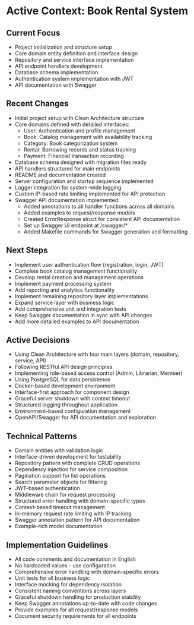 # Active Context: Book Rental System

## Current Focus
- Project initialization and structure setup
- Core domain entity definition and interface design
- Repository and service interface implementation
- API endpoint handlers development
- Database schema implementation
- Authentication system implementation with JWT
- API documentation with Swagger

## Recent Changes
- Initial project setup with Clean Architecture structure
- Core domains defined with detailed interfaces:
  - User: Authentication and profile management
  - Book: Catalog management with availability tracking
  - Category: Book categorization system
  - Rental: Borrowing records and status tracking
  - Payment: Financial transaction recording
- Database schema designed with migration files ready
- API handlers structured for main endpoints
- README and documentation created
- Server configuration and startup sequence implemented
- Logger integration for system-wide logging
- Custom IP-based rate limiting implemented for API protection
- Swagger API documentation implemented:
  - Added annotations to all handler functions across all domains
  - Added examples to request/response models
  - Created ErrorResponse struct for consistent API documentation
  - Set up Swagger UI endpoint at /swagger/*
  - Added Makefile commands for Swagger generation and formatting

## Next Steps
- Implement user authentication flow (registration, login, JWT)
- Complete book catalog management functionality
- Develop rental creation and management operations
- Implement payment processing system
- Add reporting and analytics functionality
- Implement remaining repository layer implementations
- Expand service layer with business logic
- Add comprehensive unit and integration tests
- Keep Swagger documentation in sync with API changes
- Add more detailed examples to API documentation

## Active Decisions
- Using Clean Architecture with four main layers (domain, repository, service, API)
- Following RESTful API design principles
- Implementing role-based access control (Admin, Librarian, Member)
- Using PostgreSQL for data persistence
- Docker-based development environment
- Interface-first approach for component design
- Graceful server shutdown with context timeout
- Structured logging throughout application
- Environment-based configuration management
- OpenAPI/Swagger for API documentation and exploration

## Technical Patterns
- Domain entities with validation logic
- Interface-driven development for testability
- Repository pattern with complete CRUD operations
- Dependency injection for service composition
- Pagination support for list operations
- Search parameter objects for filtering
- JWT-based authentication
- Middleware chain for request processing
- Structured error handling with domain-specific types
- Context-based timeout management
- In-memory request rate limiting with IP tracking
- Swagger annotation pattern for API documentation
- Example-rich model documentation

## Implementation Guidelines
- All code comments and documentation in English
- No hardcoded values - use configuration
- Comprehensive error handling with domain-specific errors
- Unit tests for all business logic
- Interface mocking for dependency isolation
- Consistent naming conventions across layers
- Graceful shutdown handling for production stability
- Keep Swagger annotations up-to-date with code changes
- Provide examples for all request/response models
- Document security requirements for all endpoints
